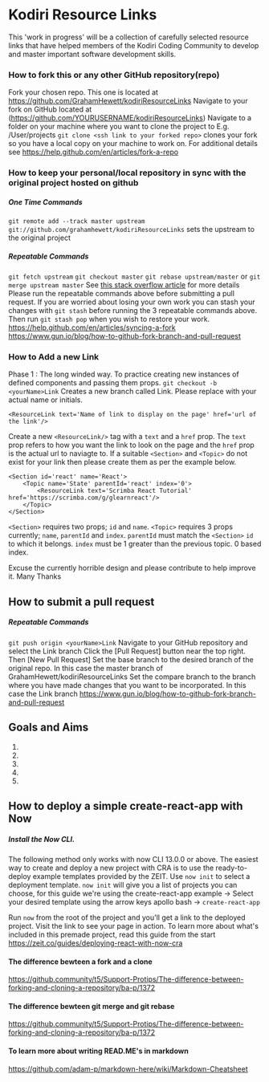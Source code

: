 # Kodiri Resource Links
This 'work in progress' will be a collection of carefully selected resource links that have helped members of the Kodiri Coding Community to develop and master important software development skills.

### How to fork this or any other GitHub repository(repo)
Fork your chosen repo. This one is located at https://github.com/GrahamHewett/kodiriResourceLinks
Navigate to your fork on GitHub located at (https://github.com/YOURUSERNAME/kodiriResourceLinks)
Navigate to a folder on your machine where you want to clone the project to E.g. /User/projects
`git clone <ssh link to your forked repo>` clones your fork  so you have a local copy on your machine to work on.
For additional details see https://help.github.com/en/articles/fork-a-repo

### How to keep your personal/local repository in sync with the original project hosted on github
##### One Time Commands
`git remote add --track master upstream git://github.com/grahamhewett/kodiriResourceLinks`
sets the upstream to the original project

##### Repeatable Commands
 `git fetch upstream`
 `git checkout master`
 `git rebase upstream/master` or `git merge upstream master`
See [this stack overflow article](https://stackoverflow.com/questions/7244321/how-do-i-update-a-github-forked-repository) for more details
Please run the repeatable commands above before submitting a pull request.
If you are worried about losing your own work you can stash your changes with `git stash` before running the 3 repeatable commands above.
Then run `git stash pop` when you wish to restore your work.
https://help.github.com/en/articles/syncing-a-fork
https://www.gun.io/blog/how-to-github-fork-branch-and-pull-request
### How to Add a new Link
Phase 1 : The long winded way. To practice creating new instances of defined components and passing them props.
`git checkout -b <yourName>Link` Creates a new branch called <yourName>Link. Please replace <yourName> with your actual name or initials.

```
<ResourceLink text='Name of link to display on the page' href='url of the link'/>
```
Create a new `<ResourceLink/>` tag with a `text` and a `href` prop.
The `text` prop refers to how you want the link to look on the page and the `href` prop is the actual url to naviagte to.
If a suitable `<Section>` and `<Topic>` do not exist for your link then please create them as per the example below.
```
<Section id='react' name='React'>
    <Topic name='State' parentId='react' index='0'>
        <ResourceLink text='Scrimba React Tutorial' href='https://scrimba.com/g/glearnreact'/>
    </Topic>
</Section>
```
`<Section>` requires two props; `id` and `name`.
`<Topic>` requires 3 props currently; `name`, `parentId` and `index`.
`parentId` must match the `<Section>` `id` to which it belongs.
`index` must be 1 greater than the previous topic. 0 based index. 

Excuse the currently horrible design and please contribute to help improve it.
Many Thanks

## How to submit a pull request
##### Repeatable Commands
`git push origin <yourName>Link`
Navigate to your GitHub repository and select the <yourName>Link branch 
Click the [Pull Request] button near the top right.
Then [New Pull Request]
Set the base branch to the desired branch of the original repo.
In this case the master branch of GrahamHewett/kodiriResourceLinks
Set the compare branch to the branch where you have made changes that you want to be incorporated.
In this case the <yourName>Link branch
https://www.gun.io/blog/how-to-github-fork-branch-and-pull-request

## Goals and Aims
1.
2.
3.
4.
5.

## How to deploy a simple create-react-app with Now

##### Install the Now CLI.
The following method only works with now CLI 13.0.0 or above.
The easiest way to create and deploy a new project with CRA is to use the ready-to-deploy example templates provided by the ZEIT.
Use `now init` to select a deployment template.
`now init` will give you a list of projects you can choose, for this guide we're using the create-react-app example
-> Select your desired template using the arrow keys
apollo
bash
-> `create-react-app`

Run `now` from the root of the project and you'll get a link to the deployed project.
Visit the link to see your page in action.
To learn more about what's included in this premade project, read this guide from the start
https://zeit.co/guides/deploying-react-with-now-cra

#### The difference bewteen a fork and a clone
https://github.community/t5/Support-Protips/The-difference-between-forking-and-cloning-a-repository/ba-p/1372

#### The difference bewteen git merge and git rebase
https://github.community/t5/Support-Protips/The-difference-between-forking-and-cloning-a-repository/ba-p/1372

#### To learn more about writing READ.ME's in markdown
https://github.com/adam-p/markdown-here/wiki/Markdown-Cheatsheet